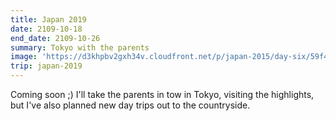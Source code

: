 ```yaml
---
title: Japan 2019
date: 2109-10-18
end_date: 2109-10-26
summary: Tokyo with the parents
image: 'https://d3khpbv2gxh34v.cloudfront.net/p/japan-2015/day-six/59f489ee2a86923bc672cba0.jpg'
trip: japan-2019
---
```


Coming soon ;) I'll take the parents in tow in Tokyo, visiting the highlights, but I've also planned new day trips out to the countryside.
